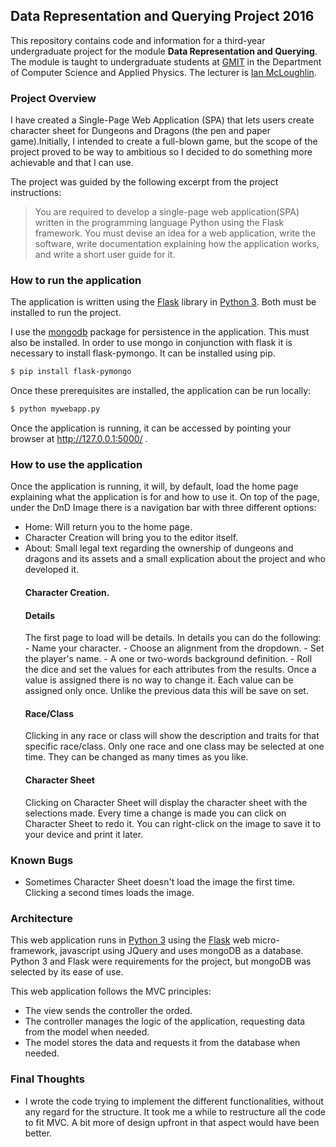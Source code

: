## Data Representation and Querying Project 2016

This repository contains code and information for a third-year undergraduate project for the module **Data Representation and Querying**.
The module is taught to undergraduate students at [GMIT](http://www.gmit.ie) in the Department of Computer Science and Applied Physics.
The lecturer is [Ian McLoughlin](https://ianmcloughlin.github.io).

### Project Overview
I have created a Single-Page Web Application (SPA) that lets users create character sheet for Dungeons and Dragons (the pen and paper game).Initially, I intended to create a full-blown game, but the scope of the project proved to be way to ambitious so I decided to do something more achievable and that I can use.

The project was guided by the following excerpt from the project instructions:
>You are required to develop a single-page web application(SPA) written in the programming language Python using the Flask framework. You must devise an idea for a web application, write the software, write documentation explaining how the application works, and write a short user guide for it.

### How to run the application
The application is written using the [Flask](http://flask.pocoo.org/) library in [Python 3](https://www.python.org).
Both must be installed to run the project.

I use the [mongodb](https://www.mongodb.com/) package for persistence in the application.
This must also be installed. In order to use mongo in conjunction with flask it is necessary to install flask-pymongo. It can be installed using pip.

```bash
$ pip install flask-pymongo
```
Once these prerequisites are installed, the application can be run locally:
```bash
$ python mywebapp.py
```
Once the application is running, it can be accessed by pointing your browser at http://127.0.0.1:5000/ .

### How to use the application

Once the application is running, it will, by default, load the home page explaining what the application is for and how to use it. On top of the page, under the DnD Image there is a navigation bar with three different options:
- Home: Will return you to the home page.
- Character Creation will bring you to the editor itself.
- About: Small legal text regarding the ownership of dungeons and dragons and its assets and a small explication about the project and who developed it.
  #### Character Creation.
    #### Details
    The first page to load will be details. In details you can do the following:
      - Name your character.
      - Choose an alignment from the dropdown.
      - Set the player's name.
      - A one or two-words background definition.
      - Roll the dice and set the values for each attributes from the results. Once a value is assigned there is no way to change it. Each value can be assigned only once. Unlike the previous data this will be save on set.
    #### Race/Class      
    Clicking in any race or class will show the description and traits for that specific race/class.
    Only one race and one class may be selected at one time. They can be changed as many times as you like.
    #### Character Sheet
    Clicking on Character Sheet will display the character sheet with the selections made. Every time a change is made you can click on Character Sheet to redo it. You can right-click on the image to save it to your device and print it later.
    
### Known Bugs
  
  - Sometimes Character Sheet doesn't load the image the first time. Clicking a second times loads the image.
  
### Architecture
This web application runs in [Python 3](https://www.python.org) using the [Flask](http://flask.pocoo.org/) web micro-framework, javascript using JQuery and uses mongoDB as a database.
Python 3 and Flask were requirements for the project, but mongoDB was selected by its ease of use.

This web application follows the MVC principles:
- The view sends the controller the orded.
- The controller manages the logic of the application, requesting data from the model when needed.
- The model stores the data and requests it from the database when needed.


### Final Thoughts

  - I wrote the code trying to implement the different functionalities, without any regard for the structure. It took me a while to restructure all the code to fit MVC. A bit more of design upfront in that aspect would have been better.


